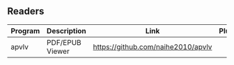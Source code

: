 ## Readers

| Program | Description | Link | Plugins | Comment |
| --- | --- | --- | --- | --- |
| apvlv | PDF/EPUB Viewer  | https://github.com/naihe2010/apvlv |
